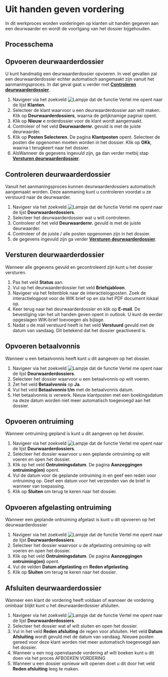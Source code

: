 
# Uit handen geven vordering

In dit werkproces worden vorderingen op klanten uit handen gegeven aan een deurwaarder en wordt de voortgang van het dossier bijgehouden.

## Processchema

## Opvoeren deurwaarderdossier

U kunt handmatig een deurwaarderdossier opvoeren. In veel gevallen zal een deurwaarderdossier echter automatisch aangemaakt zijn vanuit het aanmaningsproces. In dat geval gaat u verder met **[Controleren deurwaarderdossier](#controleren-deurwaarderdossier)**.

1. Navigeer via het zoekveld ![Lampje dat de functie Vertel me opent](https://docs.microsoft.com/nl-NL/dynamics365/business-central/media/ui-search/search_small.png "Vertel me wat u wilt doen") naar de lijst **Klanten**.
2. Selecteer de klant waarvoor u een deurwaarderdossier aan wilt maken. Klik op **Deurwaarderdossiers**, waarna de gelijknamige  paginai opent.
3. Klik op **Nieuw** e nrderdossier voor de klant wordt aangemaakt. 
4. Controleer of het veld **Deurwaardernr.** gevuld is met de juiste deurwaarder.
5. Klik op **Posten Selecteren**. De pagina **Klantposten** opent. Selecteer de posten die opgenomen moeten worden in het dossier. Klik op **OKk**, waarna t terugkeert naar het dossier. 
6. AlsWanneer de gegevens ingevuld zijn, ga dan verder metbij stap **[Versturen deurwaarderdossier](#versturen-deurwaarderdossier)**.

## Controleren deurwaarderdossier

Vanuit het aanmaningsproces kunnen deurwaarderdossiers automatisch aangemaakt worden. Deze aanmaning kunt u controleren voordat u ze verstuurd naar de deurwaarder. 

1. Navigeer via het zoekveld ![Lampje dat de functie Vertel me opent](https://docs.microsoft.com/nl-NL/dynamics365/business-central/media/ui-search/search_small.png "Vertel me wat u wilt doen") naar de lijst **Deurwaarderdossiers**.
2. Selecteer het deurwaarderdossier wat u wilt controleren. 
3. Controleer of het veld **Deurwaardernr.** gevuld is met de juiste deurwaarder.
4. Controleer of de juiste / alle posten opgenomen zijn in het dossier.
5.  de gegevens ingevuld zijn ga verder  **[Versturen deurwaarderdossier](#versturen-deurwaarderdossier)**.


## Versturen deurwaarderdossier

Wanneer alle gegevens gevuld en gecontroleerd zijn kunt u het dossier versturen. 

1. Pas het veld **Status** aan. 
2. Vul op het deurwaarderdossier het veld **Briefsjabloon**. 
3. Navigeer via het feitenblok naar de interactielogposten. Zoek de interactielogpost voor de WIK brief op en sla het PDF document lokaal op. 
4. Keer terug naar het deurwaarderdossier en klik op **E-mail**. De bevestiging van het uit handen geven opent in outlook. U kunt de eerder opgeslagen WIK-brief toevoegen als bijlage. 
5. Nadat u de mail verstuurd heeft is het veld **Verstuurd** gevuld met de datum van vandaag. Dit betekend dat het dossier geactiveerd is. 


## Opvoeren betaalvonnis

Wanneer u een betaalvonnis heeft kunt u dit aangeven op het dossier. 

1. Navigeer via het zoekveld ![Lampje dat de functie Vertel me opent](https://docs.microsoft.com/nl-NL/dynamics365/business-central/media/ui-search/search_small.png "Vertel me wat u wilt doen") naar de lijst **Deurwaarderdossiers**.
2. Selecteer het dossier waarvoor u een betaalvonnis op wilt voeren. 
3. Zet het veld **Betaalvonnis** op **Ja**.
4. Vul het veld **Betaalvonnis t/m** met de betaalvonnis datum. 
5. Het betaalvonnis is verwerk. Nieuw klantposten met een boekingsdatum na deze datum worden niet meer automatisch toegevoegd aan het dossier. 

## Opvoeren ontruiming

Wanneer ontruiming gepland is kunt u dit aangeven op het dossier. 

1. Navigeer via het zoekveld ![Lampje dat de functie Vertel me opent](https://docs.microsoft.com/nl-NL/dynamics365/business-central/media/ui-search/search_small.png "Vertel me wat u wilt doen") naar de lijst **Deurwaarderdossiers**.
2. Selecteer het dossier waarvoor u een geplande ontruiming op wilt voeren en open het dossier. 
3. Klik op het veld **Ontruimingsdatum**. De pagina **Aanzeggingen ontruiming(en)** opent. 
4. Vul de datum voor de geplande ontruiming in en geef een reden voor ontruiming op. Geef een datum voor het verzenden van de brief in wanneer van toepassing.
5. Klik op **Sluiten** om terug te keren naar het dossier. 

## Opvoeren afgelasting ontruiming

Wanneer een geplande ontruiming afgelast is kunt u dit opvoeren op het deurwaarderdossier 

1. Navigeer via het zoekveld ![Lampje dat de functie Vertel me opent](https://docs.microsoft.com/nl-NL/dynamics365/business-central/media/ui-search/search_small.png "Vertel me wat u wilt doen") naar de lijst **Deurwaarderdossiers**.
2. Selecteer het dossier waarvoor u de afgelasting  ontruiming op wilt voeren en open het dossier. 
3. Klik op het veld **Ontruimingsdatum**. De pagina **Aanzeggingen ontruiming(en)** opent. 
4. Vul de velden **Datum afgelasting** en **Reden afgelasting**. 
5. Klik op **Sluiten** om terug te keren naar het dossier. 

## Afsluiten deurwaarderdossier

Wanneer een klant de vordering heeft voldaan of wanneer de vordering oninbaar blijkt kunt u het deurwaarderdossier afsluiten.

1. Navigeer via het zoekveld ![Lampje dat de functie Vertel me opent](https://docs.microsoft.com/nl-NL/dynamics365/business-central/media/ui-search/search_small.png "Vertel me wat u wilt doen") naar de lijst **Deurwaarderdossiers**.
2. Selecteer het dossier wat af wilt sluiten en open het dossier. 
3. Vul in het veld **Reden afsluiting** de regen voor afsluiten. Het veld **Datum Afsluiting** wordt gevuld met de datum van vandaag. Nieuwe posten gereed voor deze klant worden niet meer automatisch toegevoegd aan het dossier. 
4. Wanneer u een nog openstaande vordering af wilt boeken kunt u dit doen via het proces AFBOEKEN VORDERING
5. Wanneer u een dossier opnieuw wilt openen doet u dit door het veld **Reden afsluiting** leeg te maken.
<!--stackedit_data:
eyJoaXN0b3J5IjpbMTY1NDA3MDA1OCwxMTk2MjEyNDMxLDIyOT
U5OTUzOCwtOTg1NjIwMjc4LDIwODkxMDIwNjAsLTE3NDEzNzEy
NV19
-->